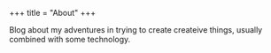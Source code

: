 +++
title = "About"
+++

Blog about my adventures in trying to create createive things, usually combined with some technology.
